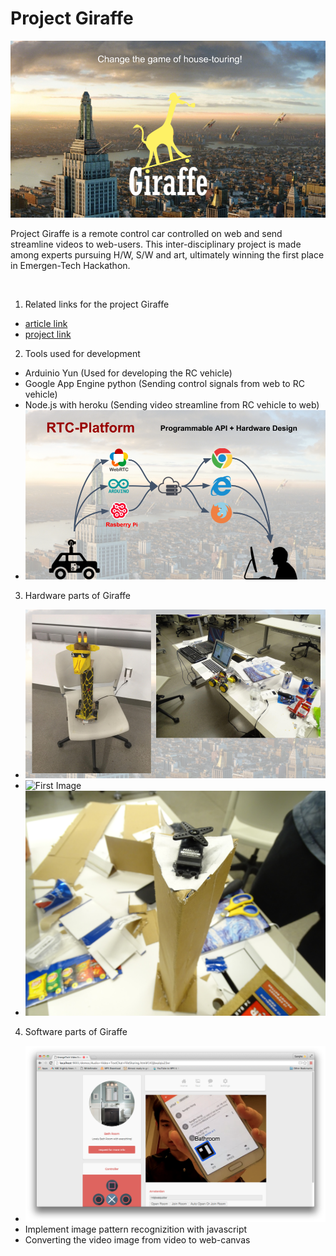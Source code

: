 # Project Giraffe

![First Image](readme/1.png)

Project Giraffe is a remote control car controlled on web and send streamline videos to web-users. This inter-disciplinary project is made among experts pursuing H/W, S/W and art,
 ultimately winning the first place in Emergen-Tech Hackathon.


<br>

1. Related links for the project Giraffe 
 - [article link](https://asunow.asu.edu/20170322-creativity-asu-wide-hackathon-calls-student-innovators-all-backgrounds)
 - [project link](https://devpost.com/software/etech_hackathon_2017)


2. Tools used for development
 - Arduinio Yun (Used for developing the RC vehicle)
 - Google App Engine python (Sending control signals from web to RC vehicle)
 - Node.js with heroku (Sending video streamline from RC vehicle to web)
 - ![First Image](readme/3.png)
 

3. Hardware parts of Giraffe 
 - ![First Image](readme/2.png)
 - ![First Image](readme/5.JPG)
 - ![First Image](readme/6.JPG)

4. Software parts of Giraffe 
 - ![First Image](readme/4.png)
 - Implement image pattern recognizition with javascript 
 - Converting the video image from video to web-canvas 







